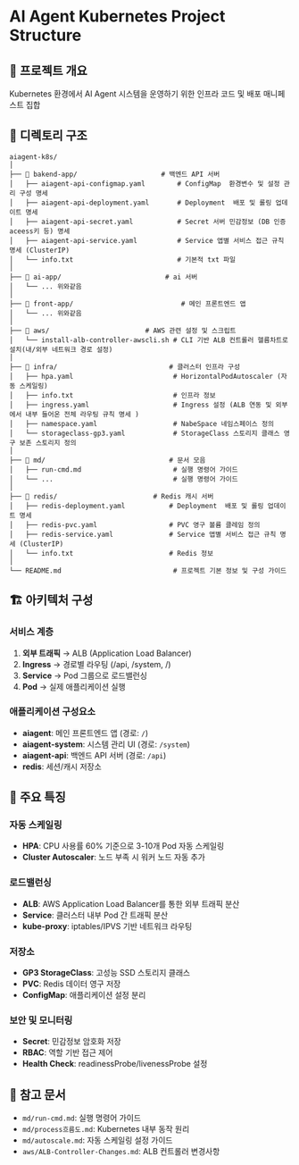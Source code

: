 # AI Agent Kubernetes Project Structure

## 📁 프로젝트 개요
Kubernetes 환경에서 AI Agent 시스템을 운영하기 위한 인프라 코드 및 배포 매니페스트 집합

## 📂 디렉토리 구조

```
aiagent-k8s/
│
├── 📁 bakend-app/                     # 백엔드 API 서버
│   ├── aiagent-api-configmap.yaml        # ConfigMap  환경변수 및 설정 관리 구성 명세
│   ├── aiagent-api-deployment.yaml       # Deployment  배포 및 롤링 업데이트 명세
│   ├── aiagent-api-secret.yaml           # Secret 서버 민감정보 (DB 인증 aceess키 등) 명세
│   ├── aiagent-api-service.yaml          # Service 앱별 서비스 접근 규칙 명세 (ClusterIP)
│   └── info.txt                          # 기본적 txt 파일
│
├── 📁 ai-app/                          # ai 서버
│   └── ... 위와같음
│
├── 📁 front-app/                           # 메인 프론트엔드 앱
│   └── ... 위와같음
│
├── 📁 aws/                        # AWS 관련 설정 및 스크립트
│   └── install-alb-controller-awscli.sh # CLI 기반 ALB 컨트롤러 헬름차트로 설치(내/외부 네트워크 경로 설정)
│
├── 📁 infra/                            # 클러스터 인프라 구성
│   ├── hpa.yaml                         # HorizontalPodAutoscaler (자동 스케일링)
│   ├── info.txt                         # 인프라 정보
│   ├── ingress.yaml                     # Ingress 설정 (ALB 연동 및 외부에서 내부 들어온 전체 라우팅 규칙 명세 )
│   ├── namespace.yaml                   # NabeSpace 네임스페이스 정의 
│   └── storageclass-gp3.yaml            # StorageClass 스토리지 클래스 영구 보존 스토리지 정의
│
├── 📁 md/                               # 문서 모음
│   ├── run-cmd.md                       # 실행 명령어 가이드 
│   └── ...                              # 실행 명령어 가이드 
│
├── 📁 redis/                        # Redis 캐시 서버
│   ├── redis-deployment.yaml           # Deployment  배포 및 롤링 업데이트 명세
│   ├── redis-pvc.yaml                  # PVC 영구 볼륨 클레임 정의
│   ├── redis-service.yaml              # Service 앱별 서비스 접근 규칙 명세 (ClusterIP)
│   └── info.txt                        # Redis 정보
│
└── README.md                            # 프로젝트 기본 정보 및 구성 가이드
```

## 🏗️ 아키텍처 구성

### 서비스 계층
1. **외부 트래픽** → ALB (Application Load Balancer)
2. **Ingress** → 경로별 라우팅 (/api, /system, /)
3. **Service** → Pod 그룹으로 로드밸런싱
4. **Pod** → 실제 애플리케이션 실행

### 애플리케이션 구성요소
- **aiagent**: 메인 프론트엔드 앱 (경로: `/`)
- **aiagent-system**: 시스템 관리 UI (경로: `/system`)
- **aiagent-api**: 백엔드 API 서버 (경로: `/api`)
- **redis**: 세션/캐시 저장소



## 🔧 주요 특징

### 자동 스케일링
- **HPA**: CPU 사용률 60% 기준으로 3-10개 Pod 자동 스케일링
- **Cluster Autoscaler**: 노드 부족 시 워커 노드 자동 추가

### 로드밸런싱
- **ALB**: AWS Application Load Balancer를 통한 외부 트래픽 분산
- **Service**: 클러스터 내부 Pod 간 트래픽 분산
- **kube-proxy**: iptables/IPVS 기반 네트워크 라우팅

### 저장소
- **GP3 StorageClass**: 고성능 SSD 스토리지 클래스
- **PVC**: Redis 데이터 영구 저장
- **ConfigMap**: 애플리케이션 설정 분리

### 보안 및 모니터링
- **Secret**: 민감정보 암호화 저장
- **RBAC**: 역할 기반 접근 제어
- **Health Check**: readinessProbe/livenessProbe 설정

## 📖 참고 문서
- `md/run-cmd.md`: 실행 명령어 가이드
- `md/process흐름도.md`: Kubernetes 내부 동작 원리
- `md/autoscale.md`: 자동 스케일링 설정 가이드
- `aws/ALB-Controller-Changes.md`: ALB 컨트롤러 변경사항
